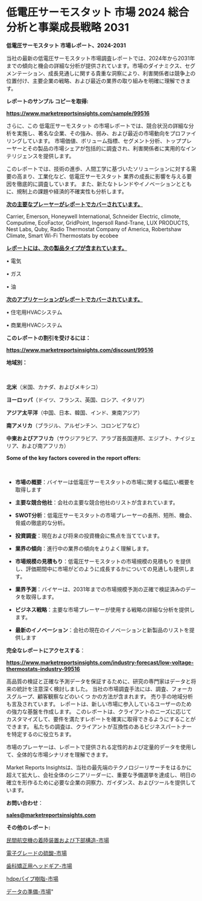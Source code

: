 # 低電圧サーモスタット 市場 2024 総合分析と事業成長戦略 2031

<strong>低電圧サーモスタット 市場レポート、2024-2031</strong>

当社の最新の低電圧サーモスタット市場調査レポートでは、2024年から2031年までの傾向と機会の詳細な分析が提供されています。市場のダイナミクス、セグメンテーション、成長見通しに関する貴重な洞察により、利害関係者は競争上の位置付け、主要企業の戦略、および最近の業界の取り組みを明確に理解できます。



<strong>レポートのサンプル コピーを取得:</strong> <a href=https://www.marketreportsinsights.com/sample/99516>

<strong><u>https://www.marketreportsinsights.com/sample/99516</u></strong></a>

さらに、この 低電圧サーモスタット の市場レポートでは、競合状況の詳細な分析を実施し、著名な企業、その強み、弱み、および最近の市場動向をプロファイリングしています。 市場価値、ボリューム指標、セグメント分析、トッププレーヤーとその製品の市場シェアが包括的に調査され、利害関係者に実用的なインテリジェンスを提供します。

このレポートでは、技術の進歩、人間工学に基づいたソリューションに対する需要の高まり、工業化など、低電圧サーモスタット 業界の成長に影響を与える要因を徹底的に調査しています。 また、新たなトレンドやイノベーションとともに、規制上の課題や経済的不確実性も分析します。



<strong><u>次の主要なプレーヤーがレポートでカバーされています。</u></strong>

Carrier, Emerson, Honeywell International, Schneider Electric, climote, Computime, EcoFactor, GridPoint, Ingersoll Rand-Trane, LUX PRODUCTS, Nest Labs, Quby, Radio Thermostat Company of America, Robertshaw Climate, Smart Wi-Fi Thermostats by ecobee



<strong><u><b>レポートには、次の製品タイプが含まれています。</b></u></strong>

• 電気

• ガス

• 油



<strong><u><b>次のアプリケーションがレポートでカバーされています。</b></u></strong>

• 住宅用HVACシステム

• 商業用HVACシステム



<strong><b>このレポートの割引を受けるには：</b></strong>

<a href=https://www.marketreportsinsights.com/discount/99516>

<strong><u>https://www.marketreportsinsights.com/discount/99516</u></strong></a>



<strong>地域別：</strong>

<strong> </strong>



<strong>北米</strong>（米国、カナダ、およびメキシコ）



<strong>ヨーロッパ</strong>（ドイツ、フランス、英国、ロシア、イタリア）



<strong>アジア太平洋</strong>（中国、日本、韓国、インド、東南アジア）



<strong>南アメリカ</strong>（ブラジル、アルゼンチン、コロンビアなど）



<strong>中東およびアフリカ</strong>（サウジアラビア、アラブ首長国連邦、エジプト、ナイジェリア、および南アフリカ）



<strong>Some of the key factors covered in the report offers:</strong>

<strong> </strong>
<ul>
  <li>

<strong>市場の概要</strong>：バイヤーは低電圧サーモスタットの市場に関する幅広い概要を取得します</li>
  <li>

<strong>主要な競合他社</strong>：会社の主要な競合他社のリストが含まれています。</li>
  <li>

<strong>SWOT分析</strong>：低電圧サーモスタットの市場プレーヤーの長所、短所、機会、脅威の徹底的な分析。</li>
  <li>

<strong>投資調査</strong>：現在および将来の投資機会に焦点を当てています。</li>
  <li>

<strong>業界の傾向</strong>：進行中の業界の傾向をよりよく理解します。</li>
  <li>

<strong>市場規模の見積もり</strong>：低電圧サーモスタットの市場規模の見積もり を提供し、評価期間中に市場がどのように成長するかについての見通しも提供します。</li>
  <li>

<strong>業界予測</strong>：バイヤーは、2031年までの市場規模予測の正確で検証済みのデータを取得します。</li>
  <li>

<strong>ビジネス戦略</strong>：主要な市場プレーヤーが使用する戦略の詳細な分析を提供します。</li>
  <li>

<strong>最新のイノベーション</strong>：会社の現在のイノベーションと新製品のリストを提供します</li>
</ul>


<strong>完全なレポートにアクセスする</strong>：

<a href=https://www.marketreportsinsights.com/industry-forecast/low-voltage-thermostats-industry-99516>

<strong><u>https://www.marketreportsinsights.com/industry-forecast/low-voltage-thermostats-industry-99516</u></strong></a>

高品質の検証と正確な予測データを保証するために、研究の専門家はデータと将来の統計を注意深く検討しました。 当社の市場調査手法には、調査、フォーカスグループ、顧客観察などのいくつ かの方法が含まれます。 売り手の地域分析も言及されています。 レポートは、新しい市場に参入しているユーザーのための強力な基盤を作成します。 このレポートは、クライアントのニーズに応じてカスタマイズして、要件を満たすレポートを確実に取得できるようにすることができます。 私たちの調査は、クライアントが互換性のあるビジネスパートナーを特定するのに役立ちます。

市場のプレーヤーは、レポートで提供される定性的および定量的データを使用して、全体的な市場シナリオを理解できます。

Market Reports Insightsは、当社の最先端のテクノロジーリサーチをはるかに超えて拡大し、会社全体のシニアリーダーに、重要な予備選挙を達成し、明日の確立を形作るために必要な企業の洞察力、ガイダンス、およびツールを提供しています。



<strong><b>お問い合わせ</b></strong>：

<a href=mailto:sales@marketreportsinsights.com>

<strong><u>sales@marketreportsinsights.com</u></strong></a>



<strong>その他のレポート:</strong>

<a href=https://www.linkedin.com/pulse/民間航空機の着陸装置および下部構造-市場-2023-新興市場-将来の動向と市場需要-ok2bc/>民間航空機の着陸装置および下部構造-市場</a>

<a href=https://www.linkedin.com/pulse/電子グレードの硫酸-市場-2023-推進要因と成長機会-2030-pr-news-hub-ff74f/>電子グレードの硫酸-市場</a>

<a href=https://www.linkedin.com/pulse/歯科矯正用ヘッドギア-市場-2023-swot-分析と最新イノベーション-2030-pr-news-hub-ap9cf/>歯科矯正用ヘッドギア-市場</a>

<a href=https://www.linkedin.com/pulse/hdpeパイプ樹脂-市場-2023-年のダイナミクスとビジネストレンド-bfgnf/>hdpeパイプ樹脂-市場</a>

<a href=https://www.linkedin.com/pulse/データの準備-市場-2023-総利益と主要ベンダー-2030-analytics-achievers-24-analysis-lr40f/>データの準備-市場</a>"
